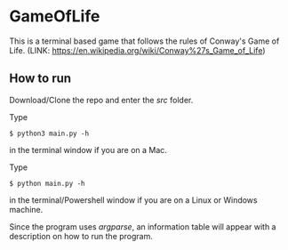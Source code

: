 # GameOfLife

This is a terminal based game that follows the rules of Conway's Game of Life.
(LINK: https://en.wikipedia.org/wiki/Conway%27s_Game_of_Life)

## How to run

Download/Clone the repo and enter the *src* folder.

Type

```
$ python3 main.py -h
```

in the terminal window if you are on a Mac.

Type

```
$ python main.py -h
```

in the terminal/Powershell window if you are on a Linux or Windows machine. 

Since the program uses *argparse*, an information table will appear with a description on how to run the program.
